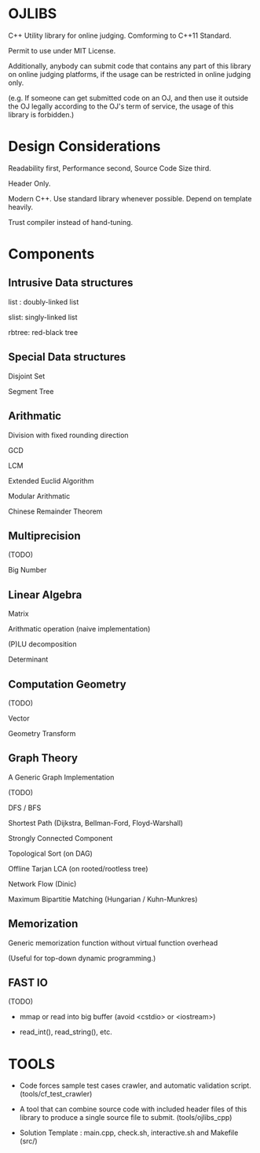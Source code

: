 # OJLIBS
C++ Utility library for online judging. Comforming to C++11 Standard.

Permit to use under MIT License.

Additionally, anybody can submit code that contains any part of this library on online judging platforms, if the usage can be restricted in online judging only.

(e.g. If someone can get submitted code on an OJ, and then use it outside the OJ legally according to the OJ's term of service, the usage of this library is forbidden.)

# Design Considerations

Readability first, Performance second, Source Code Size third.

Header Only.

Modern C++. Use standard library whenever possible. Depend on template heavily.

Trust compiler instead of hand-tuning.

# Components

## Intrusive Data structures
list : doubly-linked list

slist: singly-linked list

rbtree: red-black tree

## Special Data structures
Disjoint Set

Segment Tree

## Arithmatic
Division with fixed rounding direction

GCD

LCM

Extended Euclid Algorithm

Modular Arithmatic

Chinese Remainder Theorem

## Multiprecision
(TODO)

Big Number

## Linear Algebra
Matrix

Arithmatic operation (naive implementation)

(P)LU decomposition

Determinant

## Computation Geometry
(TODO)

Vector

Geometry Transform

## Graph Theory
A Generic Graph Implementation

(TODO)

DFS / BFS

Shortest Path (Dijkstra, Bellman-Ford, Floyd-Warshall)

Strongly Connected Component

Topological Sort (on DAG)

Offline Tarjan LCA (on rooted/rootless tree)

Network Flow (Dinic)

Maximum Bipartitie Matching (Hungarian / Kuhn-Munkres)

## Memorization
Generic memorization function without virtual function overhead

(Useful for top-down dynamic programming.)

## FAST IO
(TODO)

- mmap or read into big buffer (avoid \<cstdio\> or \<iostream\>)

- read\_int(), read\_string(), etc.

# TOOLS
- Code forces sample test cases crawler, and automatic validation script. (tools/cf\_test\_crawler)

- A tool that can combine source code with included header files of this library to produce a single source file to submit. (tools/ojlibs\_cpp)

- Solution Template : main.cpp, check.sh, interactive.sh and Makefile (src/)

